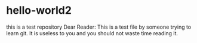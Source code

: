 # hello-world2
this is a test repository
Dear Reader:  This is a test file by someone trying to learn git.  It is useless to you and you should not waste time reading it. 
